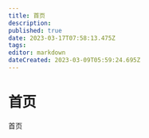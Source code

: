 ```yaml
---
title: 首页
description: 
published: true
date: 2023-03-17T07:58:13.475Z
tags: 
editor: markdown
dateCreated: 2023-03-09T05:59:24.695Z
---
```


# 首页
首页
